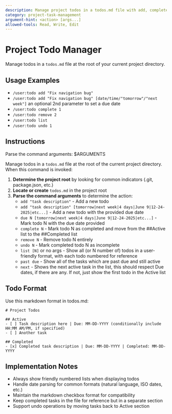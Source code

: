 ```yaml
---
description: Manage project todos in a todos.md file with add, complete, remove, and list operations
category: project-task-management
argument-hint: <action> [args...]
allowed-tools: Read, Write, Edit
---
```


# Project Todo Manager

Manage todos in a `todos.md` file at the root of your current project directory.

## Usage Examples

- `/user:todo add "Fix navigation bug"`
- `/user:todo add "Fix navigation bug" [date/time/"tomorrow"/"next week"]` an optional 2nd parameter to set a due date
- `/user:todo complete 1`
- `/user:todo remove 2`
- `/user:todo list`
- `/user:todo undo 1`

## Instructions

Parse the command arguments: $ARGUMENTS

Manage todos in a `todos.md` file at the root of the current project directory. When this command is invoked:

1. **Determine the project root** by looking for common indicators (.git, package.json, etc.)
2. **Locate or create** `todos.md` in the project root
3. **Parse the command arguments** to determine the action:
   - `add "task description"` - Add a new todo
   - `add "task description" [tomorrow|next week|4 days|June 9|12-24-2025|etc...]` - Add a new todo with the provided due date
   - `due N [tomorrow|next week|4 days|June 9|12-24-2025|etc...]` - Mark todo N with the due date provided
   - `complete N` - Mark todo N as completed and move from the ##Active list to the ##Completed list
   - `remove N` - Remove todo N entirely
   - `undo N` - Mark completed todo N as incomplete
   - `list [N]` or no args - Show all (or N number of) todos in a user-friendly format, with each todo numbered for reference
   - `past due` - Show all of the tasks which are past due and still active
   - `next` - Shows the next active task in the list, this should respect Due dates, if there are any. If not, just show the first todo in the Active list

## Todo Format

Use this markdown format in todos.md:

```
# Project Todos

## Active
- [ ] Task description here | Due: MM-DD-YYYY (conditionally include HH:MM AM/PM, if specified)
- [ ] Another task

## Completed
- [x] Completed task description | Due: MM-DD-YYYY | Completed: MM-DD-YYYY
```

## Implementation Notes

- Always show friendly numbered lists when displaying todos
- Handle date parsing for common formats (natural language, ISO dates, etc.)
- Maintain the markdown checkbox format for compatibility
- Keep completed tasks in the file for reference but in a separate section
- Support undo operations by moving tasks back to Active section

